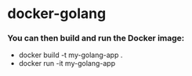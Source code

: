 # docker-golang

<h3>You can then build and run the Docker image:</h3>
<ul>
    <li>docker build -t my-golang-app .</li>
    <li>docker run -it my-golang-app</li>
</ul>
